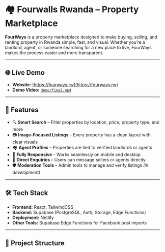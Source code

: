 # 🏘️ Fourwalls Rwanda – Property Marketplace

**FourWays** is a property marketplace designed to make buying, selling, and renting property in Rwanda simple, fast, and visual. Whether you’re a landlord, agent, or someone searching for a new place to live, FourWays makes the process easier and more transparent.

---

## 🌐 Live Demo

- **Website:** [https://fourways.rw](https://fourways.rw)
- **Demo Video:** [`demo/final.mp4`](demo/final.mp4)

---

## 🚀 Features

- 🔍 **Smart Search** – Filter properties by location, price, property type, and more
- 📷 **Image-Focused Listings** – Every property has a clean layout with clear visuals
- 🏘️ **Agent Profiles** – Properties are tied to verified landlords or agents
- 📱 **Fully Responsive** – Works seamlessly on mobile and desktop
- 💬 **Direct Enquiries** – Users can message sellers or agents directly
- 🛡️ **Moderation Tools** – Admin tools to manage and verify listings _(in development)_

---

## 🛠️ Tech Stack

- **Frontend:** React, TailwindCSS
- **Backend:** Supabase (PostgreSQL, Auth, Storage, Edge Functions)
- **Deployment:** Netlify
- **Other Tools:** Supabase Edge Functions for Facebook post imports

---

## 📁 Project Structure
